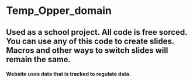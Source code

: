 # Temp_Opper_domain
## Used as a school project. All code is free sorced. You can use any of this code to create slides. Macros and other ways to switch slides will remain the same.
#### Website uses data that is tracked to regulate data. 
